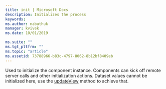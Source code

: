```yaml
---
title: init | Microsoft Docs
description: Initializes the process
keywords:
ms.author: nabuthuk
manager: kvivek
ms.date: 10/01/2019

ms.suite: ""
ms.tgt_pltfrm: ""
ms.topic: "article"
ms.assetid: 73788966-b83c-4797-8062-8b12bf8409eb
---
```


Used to initialize the component instance. Components can kick off remote server calls and other initialization actions. Dataset values cannot be initialized here, use the [updateView](../updateview.md) method to achieve that.